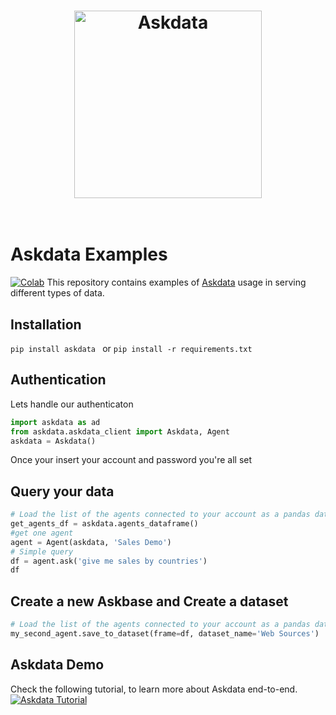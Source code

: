 <h1 align="center">
	<img width="300" src="https://uploads-ssl.webflow.com/5dff758010bfa7f94c98e37e/5e9b0ff61b847f206e4c8da8_askdata-logo-black-p-500.png" alt="Askdata">
	<br>
	<br>
</h1>
 
# Askdata Examples
[![Colab](https://colab.research.google.com/assets/colab-badge.svg)](https://colab.research.google.com/github/AskdataInc/askdata-examples/blob/master/notebooks/Askdata%20-%20Quickstart.ipynb)
This repository contains examples of [Askdata](https://www.askdata.com/) usage in serving different types of data.
## Installation
``
 pip install askdata 
``
or
``
pip install -r requirements.txt
``
## Authentication
Lets handle our authenticaton
```python
import askdata as ad
from askdata.askdata_client import Askdata, Agent
askdata = Askdata()
```
Once your insert your account and password you're all set
## Query your data
```python
# Load the list of the agents connected to your account as a pandas dataframe
get_agents_df = askdata.agents_dataframe()
#get one agent
agent = Agent(askdata, 'Sales Demo')
# Simple query
df = agent.ask('give me sales by countries')
df
```
## Create a new Askbase and Create a dataset
```python
# Load the list of the agents connected to your account as a pandas dataframe
my_second_agent.save_to_dataset(frame=df, dataset_name='Web Sources')
```
## Askdata Demo
Check the following tutorial, to learn more about Askdata end-to-end. 
[![Askdata Tutorial](https://img.youtube.com/vi/uEc9ogi2-10/0.jpg)](https://youtu.be/uEc9ogi2-10) 
